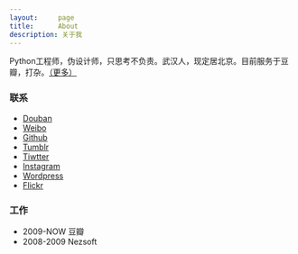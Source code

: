 ```yaml
---
layout:     page
title:      About
description: 关于我
---
```

Python工程师，伪设计师，只思考不负责。武汉人，现定居北京。目前服务于豆瓣，打杂。[（更多）](/about/more/)

### 联系 ###

* [Douban](http://www.douban.com/people/JGuo/)
* [Weibo](http://weibo.com/soundbbg/)
* [Github](http://www.github.com/guojing)
* [Tumblr](http://soundbbg.tumblr.com/)
* [Tiwtter](https://twitter.com/guojing)
* [Instagram](http://instagram.com/soundbbg)
* [Wordpress](http://soundbbg.wordpress.com)
* [Flickr](http://www.flickr.com/photos/soundbbg)

### 工作 ###

* 2009-NOW 豆瓣
* 2008-2009 Nezsoft
